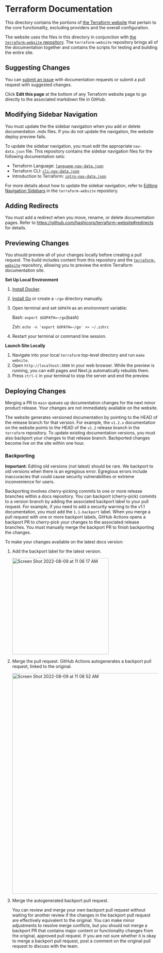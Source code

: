 # Terraform Documentation

This directory contains the portions of [the Terraform website](https://www.terraform.io/) that pertain to the core functionality, excluding providers and the overall configuration.

The website uses the files in this directory in conjunction with
[the `terraform-website` repository](https://github.com/hashicorp/terraform-website). The `terraform-website` repository brings all of the documentation together and contains the scripts for testing and building the entire site.

## Suggesting Changes

You can [submit an issue](https://github.com/hashicorp/terraform/issues/new/choose) with documentation requests or submit a pull request with suggested changes.

Click **Edit this page** at the bottom of any Terraform website page to go directly to the associated markdown file in GitHub.

## Modifying Sidebar Navigation

You must update the the sidebar navigation when you add or delete documentation .mdx files. If you do not update the navigation, the website deploy preview fails.

To update the sidebar navigation, you must edit the appropriate `nav-data.json` file. This repository contains the sidebar navigation files for the following documentation sets:
- Terraform Language: [`language-nav-data.json`](https://github.com/hashicorp/terraform/blob/main/website/data/language-nav-data.json)
- Terraform CLI: [`cli-nav-data.json`](https://github.com/hashicorp/terraform/blob/main/website/data/cli-nav-data.json)
- Introduction to Terraform: [`intro-nav-data.json`](https://github.com/hashicorp/terraform/blob/update-readme/website/data/intro-nav-data.json)

For more details about how to update the sidebar navigation, refer to [Editing Navigation Sidebars](https://github.com/hashicorp/terraform-website#editing-navigation-sidebars) in the `terraform-website` repository.

## Adding Redirects

You must add a redirect when you move, rename, or delete documentation pages. Refer to https://github.com/hashicorp/terraform-website#redirects for details.

## Previewing Changes

You should preview all of your changes locally before creating a pull request. The build includes content from this repository and the [`terraform-website`](https://github.com/hashicorp/terraform-website/) repository, allowing you to preview the entire Terraform documentation site.

**Set Up Local Environment**

1. [Install Docker](https://docs.docker.com/get-docker/).
2. [Install Go](https://golang.org/doc/install) or create a `~/go` directory manually.
3. Open terminal and set `GOPATH` as an environment variable:

   Bash: `export $GOPATH=~/go`(bash)

   Zsh: `echo -n 'export GOPATH=~/go' >> ~/.zshrc`

4. Restart your terminal or command line session.

**Launch Site Locally**

1. Navigate into your local `terraform` top-level directory and run `make website`.
1. Open `http://localhost:3000` in your web browser. While the preview is running, you can edit pages and Next.js automatically rebuilds them.
1. Press `ctrl-C` in your terminal to stop the server and end the preview.


## Deploying Changes

Merging a PR to `main` queues up documentation changes for the next minor product release. Your changes are not immediately available on the website.

The website generates versioned documentation by pointing to the HEAD of the release branch for that version. For example, the `v1.2.x` documentation on the website points to the HEAD of the `v1.2` release branch in the `terraform` repository. To update existing documentation versions, you must also backport your changes to that release branch. Backported changes become live on the site within one hour.

### Backporting

**Important:** Editing old versions (not latest) should be rare. We backport to old versions when there is an egregious error. Egregious errors include inaccuracies that could cause security vulnerabilities or extreme inconvenience for users. 

Backporting involves cherry-picking commits to one or more release branches within a docs repository. You can backport (cherry-pick) commits to a version branch by adding the associated backport label to your pull request. For example, if you need to add a security warning to the v1.1 documentation, you must add the `1.1-backport` label. When you merge a pull request with one or more backport labels, GitHub Actions opens a backport PR to cherry-pick your changes to the associated release branches. You must manually merge the backport PR to finish backporting the changes. 

To make your changes available on the latest docs version:

1. Add the backport label for the latest version.

   <img width="317" alt="Screen Shot 2022-08-09 at 11 06 17 AM" src="https://user-images.githubusercontent.com/83350965/183686586-f94e58f3-fd62-48cf-88bd-fa886fe4724f.png">
      
1. Merge the pull request. GitHub Actions autogenerates a backport pull request, linked to the original.

   <img width="726" alt="Screen Shot 2022-08-09 at 11 08 52 AM" src="https://user-images.githubusercontent.com/83350965/183687165-350b0e9b-a888-409e-91e2-81d82eac0a4e.png">


1. Merge the autogenerated backport pull request. 

   You can review and merge your own backport pull request without waiting for another review if the changes in the backport pull request are effectively equivalent to the original. You can make minor adjustments to resolve merge conflicts, but you should not merge a backport PR that contains major content or functionality changes from the original, approved pull request. If you are not sure whether it is okay to merge a backport pull request, post a comment on the original pull request to discuss with the team.
